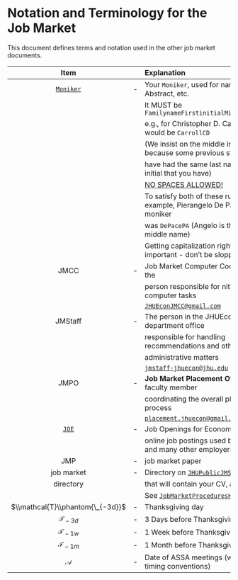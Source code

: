 <div class="verbatimwrite">


</div>

# Notation and Terminology for the Job Market

This document defines terms and notation used in the other job market documents.

|                                 Item                                  |     | Explanation                                                                                                                     |
|:---------------------------------------------------------------------:|:---:|:--------------------------------------------------------------------------------------------------------------------------------|
| [`Moniker`](https://github.com/llorracc/JobMarket/blob/main/Notation) | \-  | Your `Moniker`, used for naming CV, Abstract, etc. <span id="Moniker"></span>                                                   |
|                                                                       |     | It MUST be `FamilynameFirstinitialMiddleinitial`                                                                                |
|                                                                       |     | e.g., for Christopher D. Carroll it would be `CarrollCD`                                                                        |
|                                                                       |     | (We insist on the middle initial because some previous student may                                                              |
|                                                                       |     | have had the same last name and first initial that you have)                                                                    |
|                                                                       |     | [NO SPACES ALLOWED!](https://softwareengineering.stackexchange.com/questions/355908/should-I-avoid-using-space-in-my-filenames) |
|                                                                       |     | To satisfy both of these rules, for example, Pierangelo De Pace’s moniker                                                       |
|                                                                       |     | was `DePacePA` (Angelo is the implicit middle name)                                                                             |
|                                                                       |     | Getting capitalization right is important - don’t be sloppy <span id="JMCC"></span>                                             |
|                                 JMCC                                  | \-  | Job Market Computer Coordinator is the                                                                                          |
|                                                                       |     | person responsible for nitty-gritty computer tasks                                                                              |
|                                                                       |     | [`JHUEconJMCC@gmail.com`](mailto:JHUEconJMCC@gmail.com)                                                                         |
|                                JMStaff                                | \-  | The person in the JHUEcon department office                                                                                     |
|                                                                       |     | responsible for handling recommendations and other                                                                              |
|                                                                       |     | administrative matters                                                                                                          |
|                                                                       |     | [`jmstaff-jhuecon@jhu.edu`](mailto:jmstaff-jhuecon@jhu.edu)<span id="JMPO"></span>                                              |
|                                 JMPO                                  | \-  | **Job Market Placement Officer**is the faculty member                                                                           |
|                                                                       |     | coordinating the overall placement process                                                                                      |
|                                                                       |     | [`placement.jhuecon@gmail.com`](mailto:placement.jhuecon@gmail.com)<span id="JOE"></span>                                       |
|                  [`JOE`](https://www.aeaweb.org/joe)                  | \-  | Job Openings for Economists                                                                                                     |
|                                                                       |     | online job postings used by most U.S. and many other employers                                                                  |
|                                  JMP                                  | \-  | job market paper                                                                                                                |
|                              job market                               | \-  | Directory on [`JHUPublicJMServer`](http://www.econ2.jhu.edu/jobmarket/)                                                         |
|                               directory                               |     | that will contain your CV, abstract, etc                                                                                        |
|                                                                       |     | See [`JobMarketProceduresHelp.md`](https://github.com/llorracc/JobMarket/blob/main/JobMarketProceduresHelp.md)                  |
|                   $\\mathcal{T}\\phantom{\_{-3d}}$                    | \-  | Thanksgiving day                                                                                                                |
|                          𝒯<sub> − 3*d*</sub>                          | \-  | 3 Days before Thanksgiving day                                                                                                  |
|                          𝒯<sub> − 1*w*</sub>                          | \-  | 1 Week before Thanksgiving day                                                                                                  |
|                          𝒯<sub> − 1*m*</sub>                          | \-  | 1 Month before Thanksgiving day                                                                                                 |
|                                   𝒜                                   | \-  | Date of ASSA meetings (with similar timing conventions)                                                                         |
